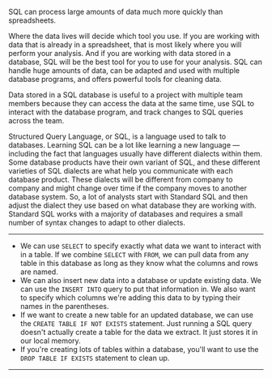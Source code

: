 SQL can process large amounts of data much more quickly than spreadsheets.

Where the data lives will decide which tool you use. If you are working with data that is already in a spreadsheet, that is most likely where you will perform your analysis. And if you are working with data stored in a database, SQL will be the best tool for you to use for your analysis. SQL can handle huge amounts of data, can be adapted and used with multiple database programs, and offers powerful tools for cleaning data.

Data stored in a SQL database is useful to a project with multiple team members because they can access the data at the same time, use SQL to interact with the database program, and track changes to SQL queries across the team.

Structured Query Language, or SQL, is a language used to talk to databases. Learning SQL can be a lot like learning a new language — including the fact that languages usually have different dialects within them. Some database products have their own variant of SQL, and these different varieties of SQL dialects are what help you communicate with each database product. These dialects will be different from company to company and might change over time if the company moves to another database system. So, a lot of analysts start with Standard SQL and then adjust the dialect they use based on what database they are working with. Standard SQL works with a majority of databases and requires a small number of syntax changes to adapt to other dialects.

---

- We can use `SELECT` to specify exactly what data we want to interact with in a table. If we combine `SELECT` with `FROM`, we can pull data from any table in this database as long as they know what the columns and rows are named.
- We can also insert new data into a database or update existing data. We can use the `INSERT INTO` query to put that information in. We also want to specify which columns we're adding this data to by typing their names in the parentheses.
- If we want to create a new table for an updated database, we can use the `CREATE TABLE IF NOT EXISTS` statement. Just running a SQL query doesn't actually create a table for the data we extract. It just stores it in our local memory.
- If you're creating lots of tables within a database, you'll want to use the `DROP TABLE IF EXISTS` statement to clean up.

---
